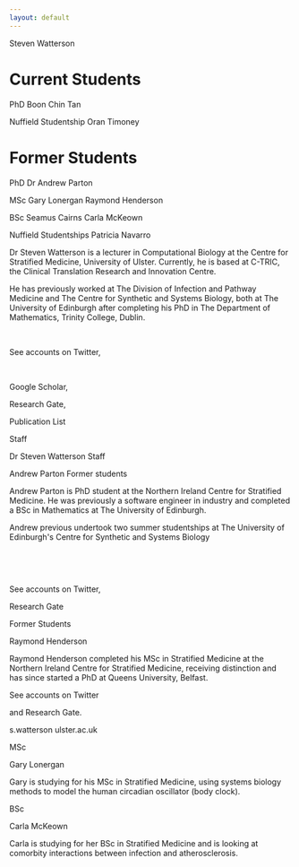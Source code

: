 ```yaml
---
layout: default
---
```

Steven Watterson

# Current Students
PhD
Boon Chin Tan

Nuffield Studentship
Oran Timoney

# Former Students

PhD
Dr Andrew Parton

MSc
Gary Lonergan
Raymond Henderson

BSc
Seamus Cairns
Carla McKeown

Nuffield Studentships
Patricia Navarro






Dr Steven Watterson is a lecturer in Computational Biology at the Centre for Stratified Medicine, University of Ulster. Currently, he is based at C-TRIC, the Clinical Translation Research and Innovation Centre.

He has previously worked at The Division of Infection and Pathway Medicine and The Centre for Synthetic and Systems Biology, both at The University of Edinburgh after completing his PhD in The Department of Mathematics, Trinity College, Dublin.

 

​

See accounts on Twitter,

​

Google Scholar,

Research Gate,

Publication List

Staff

Dr Steven Watterson
Staff


Andrew Parton
Former students

Andrew Parton is PhD student at the Northern Ireland Centre for Stratified Medicine.  He was previously a software engineer in industry and completed a BSc in Mathematics at The University of Edinburgh.

Andrew previous undertook two summer studentships at The University of Edinburgh's Centre for Synthetic and Systems Biology

​

​

See accounts on Twitter,

Research Gate

Former Students

Raymond Henderson

Raymond Henderson completed his MSc in Stratified Medicine at the Northern Ireland Centre for Stratified Medicine, receiving distinction and has since started a PhD at Queens University, Belfast. 

See accounts on Twitter

and Research Gate.

s.watterson      ulster.ac.uk

MSc

Gary Lonergan

Gary is studying for his MSc in Stratified Medicine, using systems biology methods to model the human circadian oscillator (body clock).

BSc

Carla McKeown

Carla is studying for her BSc in Stratified Medicine and is looking at comorbity interactions between infection and atherosclerosis.

